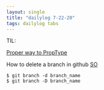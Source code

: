 ```yaml
---
layout: single
title: "dailylog 7-22-20"
tags: dailylog tabs
---
```


TIL:

[Proper way to PropType](https://stackoverflow.com/questions/41771217/react-linter-airbnb-proptypes-array)

How to delete a branch in github [SO](https://stackoverflow.com/questions/2003505/how-do-i-delete-a-git-branch-locally-and-remotely)

```console
$ git branch -d branch_name
$ git branch -D branch_name
```
